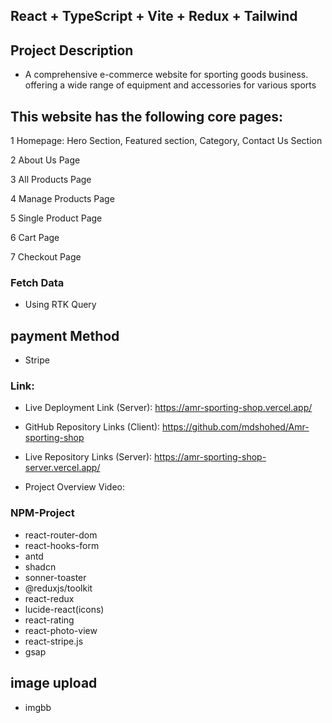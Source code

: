 ## React + TypeScript + Vite + Redux + Tailwind

## Project Description

- A comprehensive e-commerce website for sporting goods business. offering a wide range of equipment and accessories for various sports

## This website has the following core pages:

1 Homepage: Hero Section, Featured section, Category, Contact Us Section

2 About Us Page

3 All Products Page

4 Manage Products Page

5 Single Product Page

6 Cart Page

7 Checkout Page

### Fetch Data
- Using RTK Query

## payment Method 
- Stripe


### Link: 
<div >

- Live Deployment Link (Server): <a href="https://amr-sporting-shop.vercel.app/" target="_blank">https://amr-sporting-shop.vercel.app/</a>

- GitHub Repository Links (Client): <a href="https://github.com/mdshohed/Amr-sporting-shop" target="_blank">https://github.com/mdshohed/Amr-sporting-shop</a>

- Live Repository Links (Server): <a href="https://amr-sporting-shop-server.vercel.app/" target="_blank">https://amr-sporting-shop-server.vercel.app/</a>

- Project Overview Video:  <a href="" target="_blank"></a>

</div>

### NPM-Project
- react-router-dom
- react-hooks-form
- antd
- shadcn
- sonner-toaster
- @reduxjs/toolkit 
- react-redux
- lucide-react(icons)
- react-rating
- react-photo-view
- react-stripe.js
- gsap



## image upload
- imgbb 